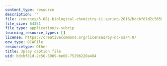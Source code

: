 ```yaml
---
content_type: resource
description: ''
file: /courses/5-08j-biological-chemistry-ii-spring-2016/bdcbf81d2c565989be087529b220a484_Jn-Bkwf77SQ.vtt
file_size: 64351
file_type: application/x-subrip
learning_resource_types: []
license: https://creativecommons.org/licenses/by-nc-sa/4.0/
ocw_type: OCWFile
resourcetype: Other
title: 3play caption file
uid: bdcbf81d-2c56-5989-be08-7529b220a484
---
```

